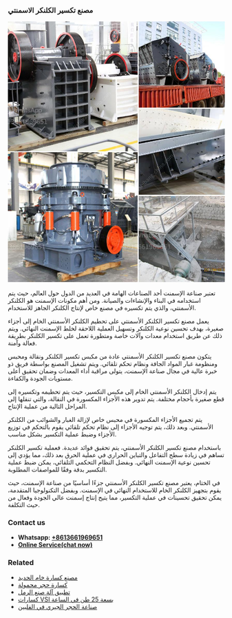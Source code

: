 <h3>مصنع تكسير الكلنكر الاسمنتي</h3><img src='1701853563.jpg' alt=''><p>تعتبر صناعة الإسمنت أحد الصناعات الهامة في العديد من الدول حول العالم، حيث يتم استخدامه في البناء والإنشاءات والصيانة. ومن أهم مكونات الإسمنت هو الكلنكر الأسمنتي، والذي يتم تكسيره في مصنع خاص لإنتاج الكلنكر الجاهز للاستخدام.</p><p>يعمل مصنع تكسير الكلنكر الأسمنتي على تحطيم الكلنكر الأسمنتي الخام إلى أجزاء صغيرة، بهدف تحسين نوعية الكلنكر وتسهيل العملية اللاحقة لخلط الإسمنت النهائي. ويتم ذلك عن طريق استخدام معدات وآلات خاصة ومتطورة تعمل على تكسير الكلنكر بطريقة فعالة وآمنة.</p><p>يتكون مصنع تكسير الكلنكر الأسمنتي عادة من مكبس تكسير الكلنكر ونقالة ومحبس ومنظومة غبار المواد الجافة ونظام تحكم تلقائي. ويتم تشغيل المصنع بواسطة فريق ذو خبرة عالية في مجال صناعة الإسمنت، يتولى مراقبة أداء المعدات وضمان تحقيق أعلى مستويات الجودة والكفاءة.</p><p>يتم إدخال الكلنكر الأسمنتي الخام إلى مكبس التكسير، حيث يتم تحطيمه وتكسيره إلى قطع صغيرة بأحجام مختلفة. يتم تدوير هذه الأجزاء المكسورة في النقالة، والتي تنقلها إلى المراحل التالية من عملية الإنتاج.</p><p>يتم تجميع الأجزاء المكسورة في محبس خاص لإزالة الغبار والشوائب من الكلنكر الأسمنتي. وبعد ذلك، يتم توجيه الأجزاء إلى نظام تحكم تلقائي يقوم بالتحكم في توزيع الأجزاء وضبط عملية التكسير بشكل مناسب.</p><p>باستخدام مصنع تكسير الكلنكر الأسمنتي، يتم تحقيق فوائد عديدة. فعملية تكسير الكلنكر تساهم في زيادة سطح التفاعل والتباين الحراري في عملية الحرق بعد ذلك، مما يؤدي إلى تحسين نوعية الإسمنت النهائي. وبفضل النظام التحكمي التلقائي، يمكن ضبط عملية التكسير بدقة وفقًا للمواصفات المطلوبة.</p><p>في الختام، يعتبر مصنع تكسير الكلنكر الأسمنتي جزءًا أساسيًا من صناعة الإسمنت، حيث يقوم بتجهيز الكلنكر الخام للاستخدام النهائي في الإسمنت. وبفضل التكنولوجيا المتقدمة، يمكن تحقيق تحسينات في عملية التكسير، مما يتيح إنتاج إسمنت عالي الجودة وفعال من حيث التكلفة.</p><h3>Contact us</h3><ul><li><strong>Whatsapp:&nbsp;<a href="https://wa.me/8613661969651">+8613661969651</a></strong></li><li><a href="https://swt.shibang-china.com/?git&amp;zhl&amp;مصنع تكسير الكلنكر الاسمنتي"><strong>Online Service(chat now)</strong></a></li></ul><h3>Related</h3><ul><li><a href='مصنع كسارة خام الحديد.md'>مصنع كسارة خام الحديد</a></li><li><a href='كسارة حجر محمولة.md'>كسارة حجر محمولة</a></li><li><a href='تطبيق آلة صنع الرمل.md'>تطبيق آلة صنع الرمل</a></li><li><a href='كسارات VSI بسعة 25 طن في الساعة.md'>كسارات VSI بسعة 25 طن في الساعة</a></li><li><a href='صناعة الحجر الجيري في الفلبين.md'>صناعة الحجر الجيري في الفلبين</a></li></ul>